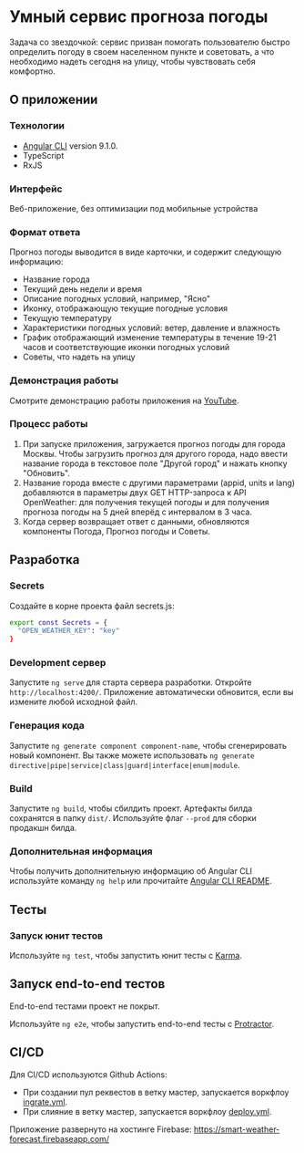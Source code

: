 # Умный сервис прогноза погоды
Задача со звездочкой: cервис призван помогать пользователю быстро определить погоду в своем населенном пункте и советовать, а что необходимо надеть сегодня на улицу, чтобы чувствовать себя комфортно.

## О приложении
### Технологии
- [Angular CLI](https://github.com/angular/angular-cli) version 9.1.0.
- TypeScript
- RxJS

### Интерфейс
Веб-приложение, без оптимизации под мобильные устройства

### Формат ответа
Прогноз погоды выводится в виде карточки, и содержит следующую информацию:
- Название города
- Текущий день недели и время
- Описание погодных условий, например, "Ясно"
- Иконку, отображающую текущие погодные условия
- Текущую температуру
- Характеристики погодных условий: ветер, давление и влажность
- График отображающий изменение температуры в течение 19-21 часов и соответствующие иконки погодных условий
- Советы, что надеть на улицу

### Демонстрация работы
Смотрите демонстрацию работы приложения на [YouTube](https://youtu.be/pfAJktV4UrM).

### Процесс работы
1. При запуске приложения, загружается прогноз погоды для города Москвы. Чтобы загрузить прогноз для другого города, надо ввести название города в текстовое поле "Другой город" и нажать кнопку "Обновить".
2. Название города вместе с другими параметрами (appid, units и lang) добавляются в параметры двух GET HTTP-запроса к API OpenWeather: для получения текущей погоды и для получения прогноза погоды на 5 дней вперёд с интервалом в 3 часа.
3. Когда сервер возвращает ответ с данными, обновляются компоненты Погода, Прогноз погоды и Советы.

## Разработка

### Secrets
Создайте в корне проекта файл secrets.js:
```bash
export const Secrets = {
  "OPEN_WEATHER_KEY": "key"
}
```

### Development сервер

Запустите `ng serve` для старта сервера разработки. Откройте `http://localhost:4200/`. Приложение автоматически обновится, если вы измените любой исходной файл.

### Генерация кода

Запустите `ng generate component component-name`, чтобы сгенерировать новый компонент. Вы также можете использовать `ng generate directive|pipe|service|class|guard|interface|enum|module`.

### Build

Запустите `ng build`, чтобы сбилдить проект. Артефакты билда сохранятся в папку `dist/`. Используйте флаг `--prod` для сборки продакшн билда.

### Дополнительная информация

Чтобы получить дополнительную информацию об Angular CLI используйте команду `ng help` или прочитайте [Angular CLI README](https://github.com/angular/angular-cli/blob/master/README.md).

## Тесты
### Запуск юнит тестов

Используйте `ng test`, чтобы запустить юнит тесты с [Karma](https://karma-runner.github.io).

## Запуск end-to-end тестов
End-to-end тестами проект не покрыт.

Используйте `ng e2e`, чтобы запустить end-to-end тесты с [Protractor](http://www.protractortest.org/).

## CI/CD
Для CI/CD используются Github Actions:
- При создании пул реквестов в ветку мастер, запускается воркфлоу [ingrate.yml]().
- При слияние в ветку мастер, запускается воркфлоу [deploy.yml]().

Приложение развернуто на хостинге Firebase: https://smart-weather-forecast.firebaseapp.com/
